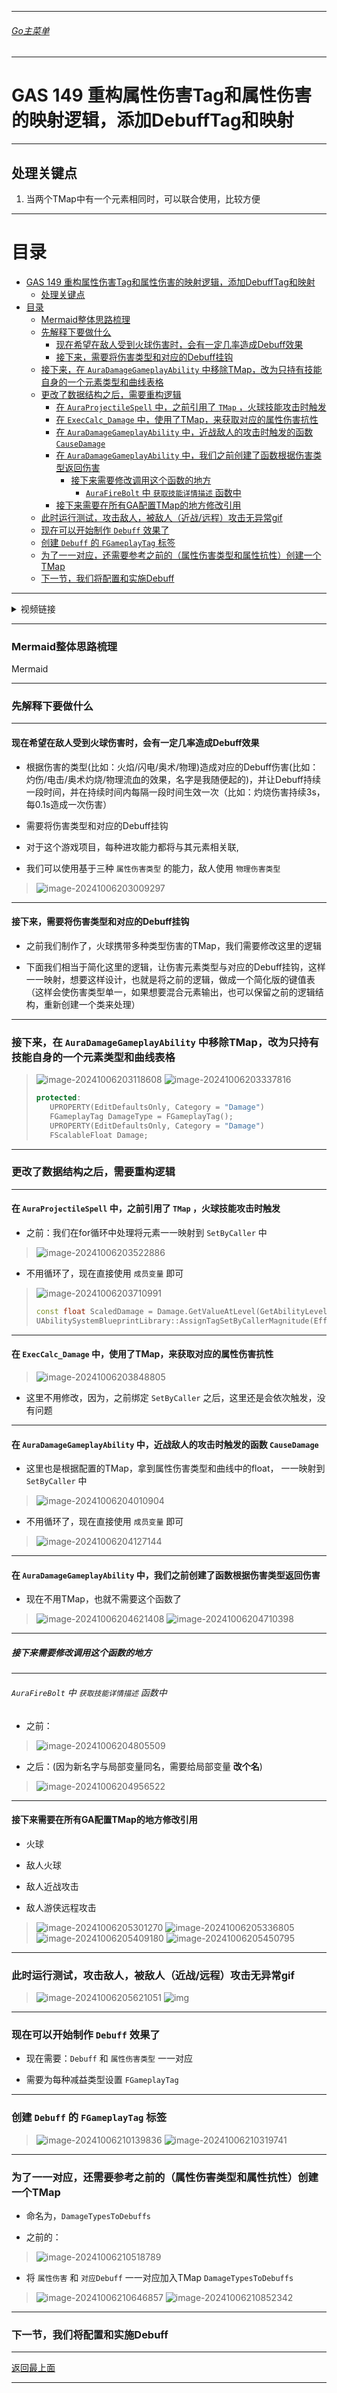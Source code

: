 ___________________________________________________________________________________________
###### [Go主菜单](../MainMenu.md)
___________________________________________________________________________________________

# GAS 149 重构属性伤害Tag和属性伤害的映射逻辑，添加DebuffTag和映射

___________________________________________________________________________________________

## 处理关键点

1. 当两个TMap中有一个元素相同时，可以联合使用，比较方便

___________________________________________________________________________________________

# 目录


- [GAS 149 重构属性伤害Tag和属性伤害的映射逻辑，添加DebuffTag和映射](#gas-149-重构属性伤害tag和属性伤害的映射逻辑添加debufftag和映射)
  - [处理关键点](#处理关键点)
- [目录](#目录)
    - [Mermaid整体思路梳理](#mermaid整体思路梳理)
    - [先解释下要做什么](#先解释下要做什么)
      - [现在希望在敌人受到火球伤害时，会有一定几率造成Debuff效果](#现在希望在敌人受到火球伤害时会有一定几率造成debuff效果)
      - [接下来，需要将伤害类型和对应的Debuff挂钩](#接下来需要将伤害类型和对应的debuff挂钩)
    - [接下来，在 `AuraDamageGameplayAbility` 中移除TMap，改为只持有技能自身的一个元素类型和曲线表格](#接下来在-auradamagegameplayability-中移除tmap改为只持有技能自身的一个元素类型和曲线表格)
    - [更改了数据结构之后，需要重构逻辑](#更改了数据结构之后需要重构逻辑)
      - [在 `AuraProjectileSpell` 中，之前引用了 `TMap` ，火球技能攻击时触发](#在-auraprojectilespell-中之前引用了-tmap-火球技能攻击时触发)
      - [在 `ExecCalc_Damage` 中，使用了TMap，来获取对应的属性伤害抗性](#在-execcalc_damage-中使用了tmap来获取对应的属性伤害抗性)
      - [在 `AuraDamageGameplayAbility` 中，近战敌人的攻击时触发的函数 `CauseDamage`](#在-auradamagegameplayability-中近战敌人的攻击时触发的函数-causedamage)
      - [在 `AuraDamageGameplayAbility` 中，我们之前创建了函数根据伤害类型返回伤害](#在-auradamagegameplayability-中我们之前创建了函数根据伤害类型返回伤害)
        - [接下来需要修改调用这个函数的地方](#接下来需要修改调用这个函数的地方)
          - [`AuraFireBolt` 中 `获取技能详情描述` 函数中](#aurafirebolt-中-获取技能详情描述-函数中)
      - [接下来需要在所有GA配置TMap的地方修改引用](#接下来需要在所有ga配置tmap的地方修改引用)
    - [此时运行测试，攻击敌人，被敌人（近战/远程）攻击无异常gif](#此时运行测试攻击敌人被敌人近战远程攻击无异常gif)
    - [现在可以开始制作 `Debuff` 效果了](#现在可以开始制作-debuff-效果了)
    - [创建 `Debuff` 的 `FGameplayTag` 标签](#创建-debuff-的-fgameplaytag-标签)
    - [为了一一对应，还需要参考之前的（属性伤害类型和属性抗性）创建一个TMap](#为了一一对应还需要参考之前的属性伤害类型和属性抗性创建一个tmap)
    - [下一节，我们将配置和实施Debuff](#下一节我们将配置和实施debuff)



___________________________________________________________________________________________

<details>
<summary>视频链接</summary>

[1. Debuff Tags_哔哩哔哩_bilibili](https://www.bilibili.com/video/BV1TH4y1L7NP?p=101&vd_source=9e1e64122d802b4f7ab37bd325a89e6c)

------

</details>

___________________________________________________________________________________________

### Mermaid整体思路梳理

Mermaid

___________________________________________________________________________________________

### 先解释下要做什么


------

#### 现在希望在敌人受到火球伤害时，会有一定几率造成Debuff效果

 - 根据伤害的类型(比如：火焰/闪电/奥术/物理)造成对应的Debuff伤害(比如：灼伤/电击/奥术灼烧/物理流血的效果，名字是我随便起的)，并让Debuff持续一段时间，并在持续时间内每隔一段时间生效一次（比如：灼烧伤害持续3s，每0.1s造成一次伤害）

 - 需要将伤害类型和对应的Debuff挂钩

 - 对于这个游戏项目，每种进攻能力都将与其元素相关联,

 - 我们可以使用基于三种 `属性伤害类型` 的能力，敌人使用 `物理伤害类型`
>![image-20241006203009297](./Image/GAS_149/image-20241006203009297.png)


------

#### 接下来，需要将伤害类型和对应的Debuff挂钩

 - 之前我们制作了，火球携带多种类型伤害的TMap，我们需要修改这里的逻辑

 - 下面我们相当于简化这里的逻辑，让伤害元素类型与对应的Debuff挂钩，这样一一映射，想要这样设计，也就是将之前的逻辑，做成一个简化版的键值表（这样会使伤害类型单一，如果想要混合元素输出，也可以保留之前的逻辑结构，重新创建一个类来处理）


------

### 接下来，在 `AuraDamageGameplayAbility` 中移除TMap，改为只持有技能自身的一个元素类型和曲线表格
>![image-20241006203118608](./Image/GAS_149/image-20241006203118608.png)
>![image-20241006203337816](./Image/GAS_149/image-20241006203337816.png)
>
>```cpp
>protected:
>    UPROPERTY(EditDefaultsOnly, Category = "Damage")
>    FGameplayTag DamageType = FGameplayTag();
>    UPROPERTY(EditDefaultsOnly, Category = "Damage")
>    FScalableFloat Damage;
>```

------

### 更改了数据结构之后，需要重构逻辑


------

#### 在 `AuraProjectileSpell` 中，之前引用了 `TMap` ，火球技能攻击时触发

  - 之前：我们在for循环中处理将元素一一映射到 `SetByCaller` 中
>![image-20241006203522886](./Image/GAS_149/image-20241006203522886.png)

  - 不用循环了，现在直接使用 `成员变量` 即可
>![image-20241006203710991](./Image/GAS_149/image-20241006203710991.png)
>
>```cpp
>const float ScaledDamage = Damage.GetValueAtLevel(GetAbilityLevel());
>UAbilitySystemBlueprintLibrary::AssignTagSetByCallerMagnitude(EffectSpecHandle,DamageType,ScaledDamage);
>```

------

#### 在 `ExecCalc_Damage` 中，使用了TMap，来获取对应的属性伤害抗性
>![image-20241006203848805](./Image/GAS_149/image-20241006203848805.png)

- 这里不用修改，因为，之前绑定 `SetByCaller` 之后，这里还是会依次触发，没有问题


------

#### 在 `AuraDamageGameplayAbility` 中，近战敌人的攻击时触发的函数 `CauseDamage`

  - 这里也是根据配置的TMap，拿到属性伤害类型和曲线中的float， 一一映射到 `SetByCaller` 中
>![image-20241006204010904](./Image/GAS_149/image-20241006204010904.png)

  - 不用循环了，现在直接使用 `成员变量` 即可
>![image-20241006204127144](./Image/GAS_149/image-20241006204127144.png)

------

#### 在 `AuraDamageGameplayAbility` 中，我们之前创建了函数根据伤害类型返回伤害

  - 现在不用TMap，也就不需要这个函数了
>![image-20241006204621408](./Image/GAS_149/image-20241006204621408.png)
>![image-20241006204710398](./Image/GAS_149/image-20241006204710398.png)

------

##### 接下来需要修改调用这个函数的地方


------

###### `AuraFireBolt` 中 `获取技能详情描述` 函数中

  - 之前：
>![image-20241006204805509](./Image/GAS_149/image-20241006204805509.png)

  - 之后：(因为新名字与局部变量同名，需要给局部变量 **改个名**)
>![image-20241006204956522](./Image/GAS_149/image-20241006204956522.png)

------

#### 接下来需要在所有GA配置TMap的地方修改引用

  - 火球

  - 敌人火球

  - 敌人近战攻击

  - 敌人游侠远程攻击
>![image-20241006205301270](./Image/GAS_149/image-20241006205301270.png)
>![image-20241006205336805](./Image/GAS_149/image-20241006205336805.png)
>![image-20241006205409180](./Image/GAS_149/image-20241006205409180.png)
>![image-20241006205450795](./Image/GAS_149/image-20241006205450795.png)

------

### 此时运行测试，攻击敌人，被敌人（近战/远程）攻击无异常gif
>![image-20241006205621051](./Image/GAS_149/image-20241006205621051.png)
>![img](./Image/GAS_149/149-1.gif)

------

### 现在可以开始制作 `Debuff` 效果了

  - 现在需要：`Debuff` 和 `属性伤害类型` 一一对应

  - 需要为每种减益类型设置 `FGameplayTag`


------

### 创建 `Debuff` 的 `FGameplayTag` 标签
>![image-20241006210139836](./Image/GAS_149/image-20241006210139836.png)
>![image-20241006210319741](./Image/GAS_149/image-20241006210319741.png)

------

### 为了一一对应，还需要参考之前的（属性伤害类型和属性抗性）创建一个TMap

  - 命名为，`DamageTypesToDebuffs`

  - 之前的：

>
>![image-20241006210518789](./Image/GAS_149/image-20241006210518789.png)

  - 将 `属性伤害` 和 `对应Debuff` 一一对应加入TMap `DamageTypesToDebuffs`
>![image-20241006210646857](./Image/GAS_149/image-20241006210646857.png)
>![image-20241006210852342](./Image/GAS_149/image-20241006210852342.png)

------

### 下一节，我们将配置和实施Debuff
___________________________________________________________________________________________

[返回最上面](#Go主菜单)

___________________________________________________________________________________________
